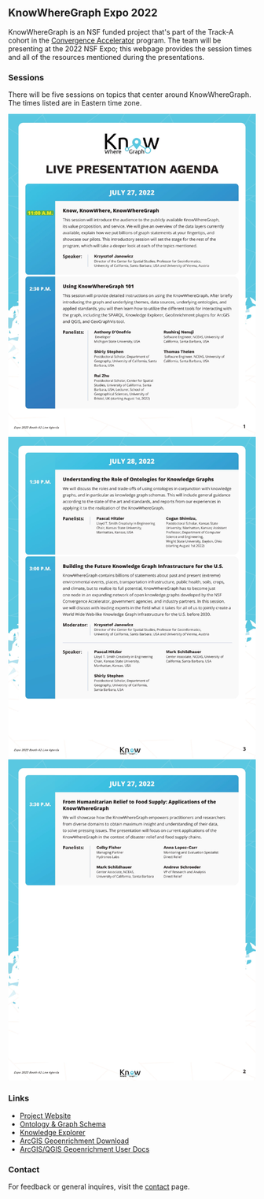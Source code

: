## KnowWhereGraph Expo 2022

KnowWhereGraph is an NSF funded project that's part of the Track-A cohort in the [Convergence Accelerator](https://beta.nsf.gov/funding/initiatives/convergence-accelerator) program. The team will be presenting at the 2022 NSF Expo; this webpage provides the session times and all of the resources mentioned during the presentations.

### Sessions

There will be five sessions on topics that center around KnowWhereGraph. The times listed are in Eastern time zone.

![](./images/agenda_1.jpg)
![](./images/agenda_2.jpg)
![](./images/agenda_3.jpg)

### Links

- [Project Website](http://knowwheregraph.org/)
- [Ontology & Graph Schema](https://stko-kwg.geog.ucsb.edu/lod/ontology)
- [Knowledge Explorer](https://stko-kwg.geog.ucsb.edu/)
- [ArcGIS Geoenrichment Download](https://drive.google.com/drive/folders/1WwBmVRVLIfdDKRg3C2nwtlCzbRVY-smM?usp=sharing)
- [ArcGIS/QGIS Geoenrichment User Docs](https://docs.google.com/document/d/1vlvjD0ukkcXmgoiR1DG85rMxFCuX7wJLMLaUAI3Lw6U/edit?usp=sharing)

### Contact

For feedback or general inquires, visit the [contact](https://knowwheregraph.org/contact/) page.
